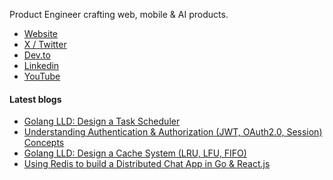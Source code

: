 Product Engineer crafting web, mobile & AI products.

- [Website](https://aashishkoshti.in/)
- [X / Twitter](https://twitter.com/ArcadeBuilds)
- [Dev.to](https://dev.to/ArcadeBuilds)
- [Linkedin](https://www.linkedin.com/in/aashishkoshti/)
- [YouTube](https://www.youtube.com/@arcadebuilds)

#### Latest blogs

<!-- BLOGS:START -->
- [Golang LLD: Design a Task Scheduler](https://dev.to/arcadebuilds/golang-lld-design-a-task-scheduler-5deo)
- [Understanding Authentication & Authorization (JWT, OAuth2.0, Session) Concepts](https://dev.to/arcadebuilds/understanding-authentication-authorization-jwt-oauth20-session-concepts-390i)
- [Golang LLD: Design a Cache System (LRU, LFU, FIFO)](https://dev.to/arcadebuilds/golang-lld-design-a-cache-system-lru-lfu-fifo-2k9o)
- [Using Redis to build a Distributed Chat App in Go & React.js](https://dev.to/arcadebuilds/using-redis-to-build-a-distributed-chat-app-in-go-reactjs-1e1m)
<!-- BLOGS:END -->
